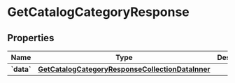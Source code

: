 
# GetCatalogCategoryResponse

## Properties
| Name | Type | Description | Notes |
| ------------ | ------------- | ------------- | ------------- |
| **&#x60;data&#x60;** | [**GetCatalogCategoryResponseCollectionDataInner**](GetCatalogCategoryResponseCollectionDataInner.md) |  |  |



